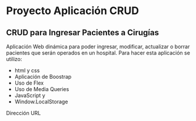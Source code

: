 # Proyecto Aplicación CRUD 
## CRUD para Ingresar Pacientes a Cirugías  

Aplicación Web dinámica para poder ingresar, modificar, actualizar o borrar pacientes que serán operados en un hospital. Para hacer esta aplicación se utilizo:
 - html y css
 - Aplicación de Boostrap
 - Uso de Flex 
 - Uso de Media Queries 
 - JavaScript y
 - Window.LocalStorage

Dirección URL 